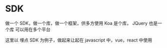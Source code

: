 # SDK

做一个 SDK，做一个库，做一个框架，供多方使用
Koa 是个库，
JQuery 也是一个库
可以用在多个平台

这里以 埋点 SDK 为例子，做起来让起在 javascript 中，vue，react 中使用
